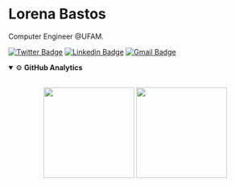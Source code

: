 # Lorena Bastos

Computer Engineer @UFAM.

[![Twitter Badge](https://img.shields.io/badge/-@lorenabstos-00875f?style=flat-square&labelColor=00875f&logo=twitter&logoColor=white&link=https://twitter.com/dieegosf)](https://twitter.com/lorenabstos) 
[![Linkedin Badge](https://img.shields.io/badge/-Lorena%20Bastos-00875f?style=flat-square&logo=Linkedin&logoColor=white&link=https://www.linkedin.com/in/lorenabastos/)](https://www.linkedin.com/in/lorenabastos/) 
[![Gmail Badge](https://img.shields.io/badge/-lorenabastosamz@gmail.com-00875f?style=flat-square&logo=Gmail&logoColor=white&link=mailto:lorenabastosamz@gmail.com)](mailto:lorenabastosamz@gmail.com)

<details open>
<summary>⚙ <b>GitHub Analytics</b> </summary>
<br>
<p align="center">
<img height="180em" src="https://github-readme-stats.vercel.app/api/top-langs/?username=lorenabstos&layout=compact&langs_count=8&theme=gotham&include_all_commits=true&count_private=true"/>
  
<img height="180em" src="https://github-readme-stats.vercel.app/api?username=lorenabstos&show_icons=true&theme=gotham&include_all_commits=true&count_private=true"/>
</p>
</details>




